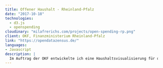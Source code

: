 ```yaml
---
title: Offener Haushalt - Rheinland-Pfalz
date: "2017-10-18"
technologies:
  - d3.js
  - openspending
cloudinary: "milafrerichs.com/projects/open-spending-rp.png"
client: OKF, Finanzministerium Rheinland-Pfalz
link: "https://opendatazensus.de/"
languages:
- Javascript
description: |
  Im Auftrag der OKF entwickelte ich eine Haushaltsvisualisierung für das FInanzministerium Rheinland-Pfalz
---
```

